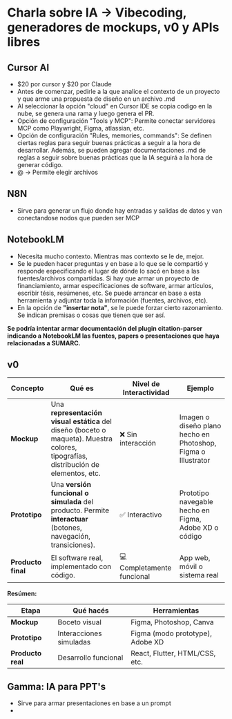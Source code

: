 
# Charla sobre IA -> Vibecoding, generadores de mockups, v0 y APIs libres


## Cursor AI

- $20 por cursor y $20 por Claude
- Antes de comenzar, pedirle a la  que analice el contexto de un proyecto y que arme una propuesta de diseño en un archivo .md
- Al seleccionar la opción "cloud" en Cursor IDE se copia codigo en la nube, se genera una rama y luego genera el PR.
- Opción de configuración "Tools y MCP": Permite conectar servidores MCP como Playwright, Figma, atlassian, etc. 
- Opción de configuración "Rules, memories, commands": Se definen ciertas reglas para seguir buenas prácticas a seguir a la hora de desarrollar. Además, se pueden agregar documentaciones .md de reglas a seguir sobre buenas prácticas que la IA seguirá a la hora de generar código.
-  @ -> Permite elegir archivos

## N8N
-  Sirve para generar un flujo donde hay entradas y salidas de datos y van conectandose nodos que pueden ser MCP

## NotebookLM
- Necesita mucho contexto. Mientras mas contexto se le de, mejor.
- Se le pueden hacer preguntas y en base a lo que se le compartió y responde especificando el lugar de dónde lo sacó en base a las fuentes/archivos compartidas. Si hay que armar un proyecto de financiamiento, armar especificaciones de software, armar artículos, escribir tésis, resúmenes, etc. Se puede arrancar en base a esta herramienta y adjuntar toda la información (fuentes, archivos, etc).
- En la opción de **"insertar nota"**, se le puede forzar cierto razonamiento. Se indican premisas o cosas que tienen que ser así.

**Se podría intentar armar documentación del plugin citation-parser indicando a NotebookLM las fuentes, papers o presentaciones que haya relacionadas a SUMARC.**

## v0
| Concepto           | Qué es                                                                                                                              | Nivel de Interactividad    | Ejemplo                                                       |
| ------------------ | ----------------------------------------------------------------------------------------------------------------------------------- | -------------------------- | ------------------------------------------------------------- |
| **Mockup**         | Una **representación visual estática** del diseño (boceto o maqueta). Muestra colores, tipografías, distribución de elementos, etc. | ❌ Sin interacción          | Imagen o diseño plano hecho en Photoshop, Figma o Illustrator |
| **Prototipo**      | Una **versión funcional o simulada** del producto. Permite **interactuar** (botones, navegación, transiciones).                     | ✅ Interactivo              | Prototipo navegable hecho en Figma, Adobe XD o código         |
| **Producto final** | El software real, implementado con código.                                                                                          | 💻 Completamente funcional | App web, móvil o sistema real                                 |


**Resúmen:**

| Etapa             | Qué hacés               | Herramientas                     |
| ----------------- | ----------------------- | -------------------------------- |
| **Mockup**        | Boceto visual           | Figma, Photoshop, Canva          |
| **Prototipo**     | Interacciones simuladas | Figma (modo prototype), Adobe XD |
| **Producto real** | Desarrollo funcional    | React, Flutter, HTML/CSS, etc.   |
## Gamma: IA para PPT's
- Sirve para armar presentaciones en base a un prompt
- 